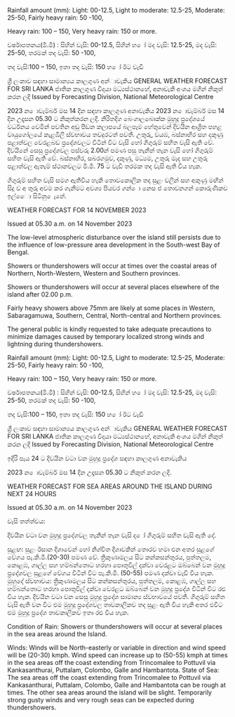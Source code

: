 Rainfall amount (mm): Light: 00-12.5, Light to moderate: 12.5-25, Moderate: 25-50, Fairly heavy rain: 50 -100,

Heavy rain: 100 – 150, Very heavy rain: 150 or more.

වර්ෂාපතනය(මි.මී) : සිහින් වැසි: 00-12.5, සිහින් හ ෝ මද වැසි: 12.5-25, මද වැසි: 25-50, තරමක් තද වැසි: 50 -100,

තද වැසි:100 – 150, ඉතා තද වැසි: 150 හ ෝ ඊට වැඩි

ශ්‍රී ලංකාව සඳහා සාමාන්‍යය කාලගුණ අන්‍ාවැකිය GENERAL WEATHER FORECAST FOR SRI LANKA ජාතික කාලගුණ විදයා මධ්‍යස්ථානහේ, අනාවැකි අංශය මගින් නිකුත් කරන ලදි Issued by Forecasting Division, National Meteorological Centre

2023 න ොවැම්බර් මස 14 දින සඳහා කාලගුණ අනාවැකිය 2023 න ොවැම්බර් මස 14 දින උදෑසන 05.30 ට නිකුත්කරන ලදි. නිරිතදිග බෙංගාලබොක්ක මුහුදු ප්‍රදේශයේ වර්ධනය වෙමින් පවතින අඩු පීඩන කලාපයේ බලපෑම හේතුවෙන් දිවයින ආශ්‍රිත පහළ වායුගෝලයේ කැළඹිලි ස්වභාවය තවදුරටත් පවතී. උතුරු, වයඹ, බස්නාහිර සහ දකුණු පළාත්වල වෙරළබඩ ප්‍රදේශවලට විටින් විට වැසි හෝ ගිගුරුම් සහිත වැසි ඇති වේ. දිවයිනේ සෙසු ප්‍රදේශවල පස්වරු 2.00න් පමණ පසු තැනින් තැන වැසි හෝ ගිගුරුම් සහිත වැසි ඇති වේ. බස්නාහිර, සබරගමුව, දකුණු, මධ්‍යම, උතුරු මැද සහ උතුරු පළාත්වල ඇතැම් ස්ථානවලට මි.මී. 75 ට වැඩි තරමක තද වැසි ඇති විය හැක.

ගිගුරුම් සහිත වැසි සමග ඇතිවිය හැකි තොවකොලික තද සුළං වලින් සහ අකුණු මඟින් සිදු ව අ තුරු අවම කර ගැනීමට අවශ්‍ය පියවර ගන් ො නෙස ජ තොවනගන් කොරුණිකව ඉල්ෙො සිටිනු ෙැනේ.

WEATHER FORECAST FOR 14 NOVEMBER 2023

Issued at 05.30 a.m. on 14 November 2023

The low-level atmospheric disturbance over the island still persists due to the influence of low-pressure area development in the South-west Bay of Bengal.

Showers or thundershowers will occur at times over the coastal areas of Northern, North-Western, Western and Southern provinces.

Showers or thundershowers will occur at several places elsewhere of the island after 02.00 p.m.

Fairly heavy showers above 75mm are likely at some places in Western, Sabaragamuwa, Southern, Central, North-central and Northern provinces.

The general public is kindly requested to take adequate precautions to minimize damages caused by temporary localized strong winds and lightning during thundershowers.

Rainfall amount (mm): Light: 00-12.5, Light to moderate: 12.5-25, Moderate: 25-50, Fairly heavy rain: 50 -100,

Heavy rain: 100 – 150, Very heavy rain: 150 or more.

වර්ෂාපතනය(මි.මී) : සිහින් වැසි: 00-12.5, සිහින් හ ෝ මද වැසි: 12.5-25, මද වැසි: 25-50, තරමක් තද වැසි: 50 -100,

තද වැසි:100 – 150, ඉතා තද වැසි: 150 හ ෝ ඊට වැඩි

ශ්‍රී ලංකාව සඳහා සාමාන්‍යය කාලගුණ අන්‍ාවැකිය GENERAL WEATHER FORECAST FOR SRI LANKA ජාතික කාලගුණ විදයා මධ්‍යස්ථානහේ, අනාවැකි අංශය මගින් නිකුත් කරන ලදි Issued by Forecasting Division, National Meteorological Centre

ඉදිරි පැය 24 ට දිවයින වටා වන මුහුදු ප්‍රදේශ සඳහා කාලගුණ අනාවැකිය

2023 න ොවැම්බර් මස 14 දින උදෑසන 05.30 ට නිකුත් කරන ලදි.

WEATHER FORECAST FOR SEA AREAS AROUND THE ISLAND DURING NEXT 24 HOURS

Issued at 05.30 a.m. on 14 November 2023

වැසි තත්ත්වය:

දිවයින වටා වන මුහුදු ප්‍රදේශවල තැනින් තැන වැසි ද ෝ ගිගුරුම් සහිත වැසි ඇති දේ.

සුළඟ: සුළං ඊසාන දිශාවෙන් හෝ නිශ්චිත දිශාවකින් තොරව හමා එන අතර සුළගේ වේගය පැ.කි.මී.(20-30) පමණ වේ. ත්‍රිකුණාමලය සිට කන්කසන්තුරය, පුත්තලම, කොළඹ, ගාල්ල සහ හම්බන්තොට හරහා පොතුවිල් දක්වා වෙරළට ඔබ්බෙන් වන මුහුදු ප්‍රදේශවල සුළගේ වේගය විටින් විට පැ.කි.මී. (50-55) පමණ දක්වා වැඩි විය හැක. මුහුදේ ස්වභාවය: ත්‍රිකුණාමලය සිට කන්කසන්තුරය, පුත්තලම, කොළඹ, ගාල්ල සහ හම්බන්තොට හරහා පොතුවිල් දක්වා වෙරළට ඔබ්බෙන් වන මුහුදු ප්‍රදේශ විටින් විට රළු විය හැක. දිවයින වටා වන සෙසු මුහුදු ප්‍රදේශ සාමාන්‍ය ස්වභාවයේ පවතී. ගිගුරුම් සහිත වැසි ඇති වන විට එම මුහුදු ප්‍රදේශවල තාවකාලිකව තද සුළං ඇති විය හැකි අතර එවිට එම මුහුදු ප්‍රදේශ තාවකාලිකව ඉතා රළු විය හැක.

Condition of Rain: Showers or thundershowers will occur at several places in the sea areas around the Island.

Winds: Winds will be North-easterly or variable in direction and wind speed will be (20-30) kmph. Wind speed can increase up to (50-55) kmph at times in the sea areas off the coast extending from Trincomalee to Pottuvil via Kankasanthurai, Puttalam, Colombo, Galle and Hambantota. State of Sea: The sea areas off the coast extending from Trincomalee to Pottuvil via Kankasanthurai, Puttalam, Colombo, Galle and Hambantota can be rough at times. The other sea areas around the island will be slight. Temporarily strong gusty winds and very rough seas can be expected during thundershowers.